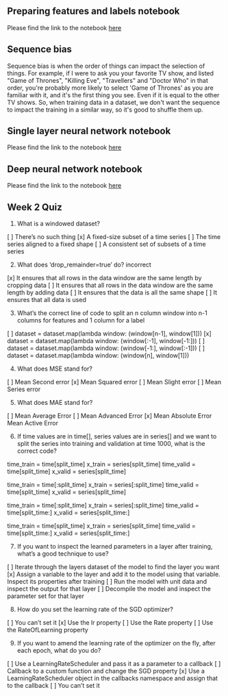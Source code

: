 ## Preparing features and labels notebook
Please find the link to the notebook [here](https://colab.research.google.com/github/lmoroney/dlaicourse/blob/master/TensorFlow%20In%20Practice/Course%204%20-%20S%2BP/S%2BP%20Week%202%20Lesson%201.ipynb)

## Sequence bias
Sequence bias is when the order of things can impact the selection of things. For example, if I were to ask you your favorite TV show, and listed "Game of Thrones", "Killing Eve", "Travellers" and "Doctor Who" in that order, you're probably more likely to select 'Game of Thrones' as you are familiar with it, and it's the first thing you see. Even if it is equal to the other TV shows. So, when training data in a dataset, we don't want the sequence to impact the training in a similar way, so it's good to shuffle them up.

## Single layer neural network notebook
Please find the link to the notebook [here](https://colab.research.google.com/github/lmoroney/dlaicourse/blob/master/TensorFlow%20In%20Practice/Course%204%20-%20S%2BP/S%2BP%20Week%202%20Lesson%202.ipynb)

## Deep neural network notebook
Please find the link to the notebook [here](https://colab.research.google.com/github/lmoroney/dlaicourse/blob/master/TensorFlow%20In%20Practice/Course%204%20-%20S%2BP/S%2BP%20Week%202%20Lesson%203.ipynb)

## Week 2 Quiz

1. What is a windowed dataset?

[ ] There’s no such thing
[x] A fixed-size subset of a time series
[ ] The time series aligned to a fixed shape
[ ] A consistent set of subsets of a time series

2. What does ‘drop_remainder=true’ do? incorrect 

[x] It ensures that all rows in the data window are the same length by cropping data
[ ] It ensures that all rows in the data window are the same length by adding data
[ ] It ensures that the data is all the same shape
[ ] It ensures that all data is used

3. What’s the correct line of code to split an n column window into n-1 columns for features and 1 column for a label

[ ] dataset = dataset.map(lambda window: (window[n-1], window[1]))
[x] dataset = dataset.map(lambda window: (window[:-1], window[-1:]))
[ ] dataset = dataset.map(lambda window: (window[-1:], window[:-1]))
[ ] dataset = dataset.map(lambda window: (window[n], window[1]))

4. What does MSE stand for?

[ ] Mean Second error
[x] Mean Squared error
[ ] Mean Slight error
[ ] Mean Series error

5. What does MAE stand for?

[ ] Mean Average Error
[ ] Mean Advanced Error
[x] Mean Absolute Error
Mean Active Error

6. If time values are in time[], series values are in series[] and we want to split the series into training and validation at time 1000, what is the correct code?

time_train = time[split_time]
x_train = series[split_time]
time_valid = time[split_time]
x_valid = series[split_time]


time_train = time[:split_time]
x_train = series[:split_time]
time_valid = time[split_time]
x_valid = series[split_time]


time_train = time[:split_time]
x_train = series[:split_time]
time_valid = time[split_time:]
x_valid = series[split_time:]


time_train = time[split_time]
x_train = series[split_time]
time_valid = time[split_time:]
x_valid = series[split_time:]

7. If you want to inspect the learned parameters in a layer after training, what’s a good technique to use?

[ ] Iterate through the layers dataset of the model to find the layer you want
[x] Assign a variable to the layer and add it to the model using that variable. Inspect its properties after training
[ ] Run the model with unit data and inspect the output for that layer
[ ] Decompile the model and inspect the parameter set for that layer

8. How do you set the learning rate of the SGD optimizer? 

[ ] You can’t set it
[x] Use the lr property
[ ] Use the Rate property 
[ ] Use the RateOfLearning property

9. If you want to amend the learning rate of the optimizer on the fly, after each epoch, what do you do?

[ ] Use a LearningRateScheduler and pass it as a parameter to a callback
[ ] Callback to a custom function and change the SGD property
[x] Use a LearningRateScheduler object in the callbacks namespace and assign that to the callback
[ ] You can’t set it



